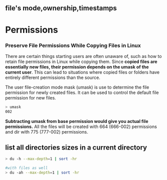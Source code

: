 
## file's mode,ownership,timestamps



# Permissions

### Preserve File Permissions While Copying Files in Linux

There are certain things starting users are often unaware of, such as how to retain file permissions in Linux while copying them. Since **copied files are essentially new files, their permission depends on the umask of the current user**. This can lead to situations where copied files or folders have entirely different permissions than the source.

The user file-creation mode mask (umask) is use to determine the file permission for newly created files. It can be used to control the default file permission for new files.

```bash
> umask
002
```

**Subtracting umask from base permission would give you actual file permissions.** All the files will be created with 664 (666-002) permissions and dir with 775 (777-002) permissions.

## list all directories sizes in a current directory

```bash
> du -h --max-depth=1 | sort -hr

#with files as well
> du -ah --max-depth=1 | sort -hr
```